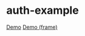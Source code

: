 # auth-example

[Demo](https://flespi-software.github.io/auth-example/)
[Demo (frame)](https://flespi-software.github.io/auth-example/framelogin.html)

